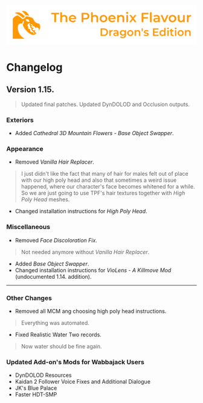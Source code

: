 ![image](images/Banner.png)

# Changelog

## Version 1.15.

> Updated final patches. Updated DynDOLOD and Occlusion outputs.

### Exteriors

* Added _Cathedral 3D Mountain Flowers - Base Object Swapper_.

### Appearance

* Removed _Vanilla Hair Replacer_.
> I just didn't like the fact that many of hair for males felt out of place with our high poly head and also that sometimes a weird issue happened, 
where our character's face becomes whitened for a while. So we are just going to use TPF's hair textures together with _High Poly Head_ meshes.
* Changed installation instructions for _High Poly Head_.

### Miscellaneous

* Removed _Face Discoloration Fix_.
> Not needed anymore without _Vanilla Hair Replacer_.
* Added _Base Object Swapper_.
* Changed installation instructions for _VioLens - A Killmove Mod_ (undocumented 1.14. addition).

---

### Other Changes

* Removed all MCM ang choosing high poly head instructions.
> Everything was automated.
* Fixed Realistic Water Two records.
> Now water should be fine again.

### Updated Add-on's Mods for Wabbajack Users

* DynDOLOD Resources
* Kaidan 2 Follower Voice Fixes and Additional Dialogue
* JK's Blue Palace
* Faster HDT-SMP
